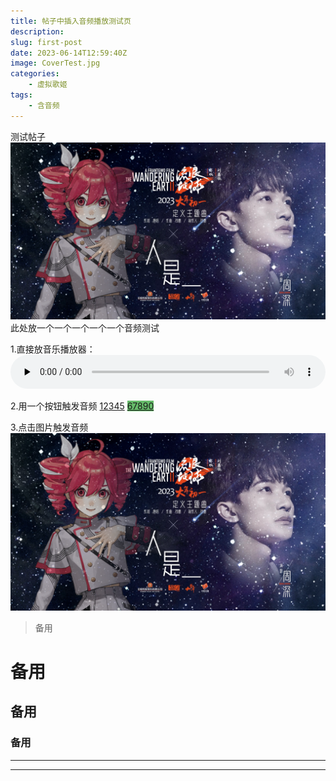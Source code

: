 ```yaml
---
title: 帖子中插入音频播放测试页
description: 
slug: first-post
date: 2023-06-14T12:59:40Z
image: CoverTest.jpg
categories:
    - 虚拟歌姬
tags:
    - 含音频
---
```


测试帖子
![Image 1](RenshiCover.jpg)
此处放一个一个一个一个一个音频测试

1.直接放音乐播放器：
​<audio id="aa" controls="" preload="none" style="width:100%">
      <source id="mp3" src="Renshi_MixingF.mp3">
</audio>

2.用一个按钮触发音频
<span class='article-category'>
<a href="#" onClick="var au=document.getElementById('aa');au.play()">12345</a>
<a href="#" onClick="var au=document.getElementById('aa');au.play()" style="background-color: #66bb6a;">67890</a>
</span>

3.点击图片触发音频
<span class='article-category'>
<a href="#" onClick="var au=document.getElementById('aa');au.play()" style="width:40%">
    <img src="RenshiCover.jpg"></img>
</a>
</span>

>备用

# 备用
## 备用
### 备用
---
***
